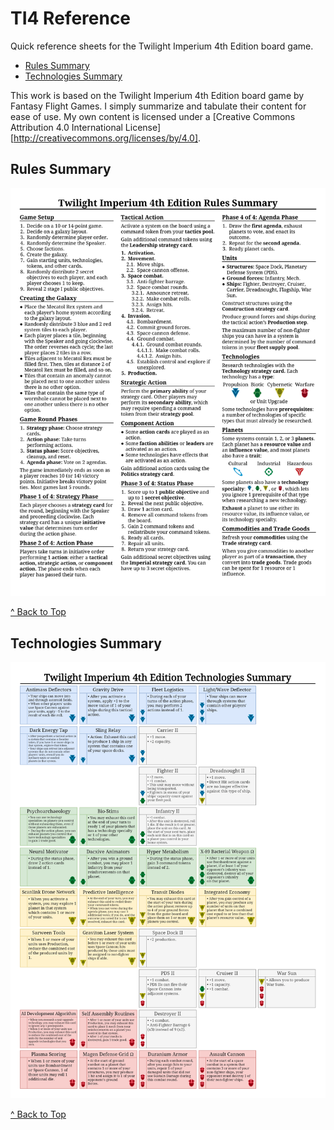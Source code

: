 # TI4 Reference
Quick reference sheets for the Twilight Imperium 4th Edition board game.

- [Rules Summary](#rules-summary)
- [Technologies Summary](#technologies-summary)

This work is based on the Twilight Imperium 4th Edition board game by Fantasy Flight Games. I simply summarize and tabulate their content for ease of use. My own content is licensed under a [Creative Commons Attribution 4.0 International License][http://creativecommons.org/licenses/by/4.0].

## Rules Summary
![Rules Summary](rules_summary/rules_summary.png)

[^ Back to Top](#ti4-reference)

## Technologies Summary
![Technologies Summary](technologies_summary/technologies_summary_vertical.png)

[^ Back to Top](#ti4-reference)
